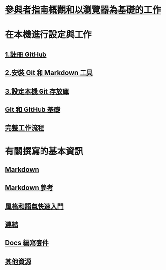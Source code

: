 # [參與者指南概觀和以瀏覽器為基礎的工作](index.md)
# 在本機進行設定與工作
## [1.註冊 GitHub](get-started-setup-github.md)
## [2.安裝 Git 和 Markdown 工具](get-started-setup-tools.md)
## [3.設定本機 Git 存放庫](get-started-setup-local.md)
## [Git 和 GitHub 基礎](git-github-fundamentals.md)
## [完整工作流程](how-to-write-workflows-major.md)
# 有關撰寫的基本資訊
## [Markdown](how-to-write-use-markdown.md)
## [Markdown 參考](markdown-reference.md)
## [風格和語氣快速入門](style-quick-start.md)
## [連結](how-to-write-links.md)
## [Docs 編寫套件](how-to-write-docs-auth-pack.md)

<!--
## Creating new content

   <!--
     This page introduces the process to work locally on
     your own machine, following github flow.

     Content will be taken from the last two sections of
     how-to-contribute.md (writing new samples, and creating new content)
     and the how-to-write-workflows-major.md)
### Setup and clone source

   <!--
      This page will guide folks through the setup process
      through cloning the repo.

      It will have condensed versions of get-started-setup-github,
      get-started-setup-tools, and get-started-setup-local.
      
### Git and GitHub essentials

   <!--
      Explain the basics of Git and GitHub, and the GitHub flow
      process.

      Much, or all of this will be from full-workflow, and git-github-fundamentals

      The full list of repos probably doesn't belong here.
### Contribute new topics
   <!--
     Primarily new content, but will include the content from the
     how-to-write-use-markdown, style-quick-start and how-to-write-links

     Process content will also be taken from how-to-contribute.
#### Content types
#### Markdown resources
#### Tone, voice, and style

### Contribute new samples

   <!--
     Primarily new content, with some taken from how-to-contribute.

     This will also point to repo-specific guidance for samples.

     We have an important decision to make here: This contributing guide
     can contain the union of all code style rules for all different languages
     and frameworks, or it can contain the intersection (code samples must
     compile and run).

     I'm in favor of the former: Everyone writing Python should follow the Python
     guidance; everyone writing C# should follow the C# rules. Those should be
     consistent regardless of project team.

## List of documentation repositories -->

   <!--
     This will take the list of repos from git-github-fundamentals
     for the public repositories.

     Open question: How to keep this up to date?
   -->
## [其他資源](additional-resources.md)
